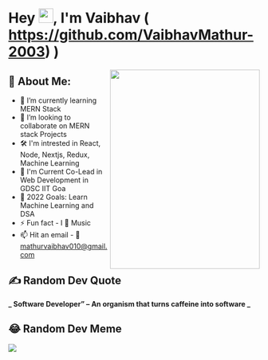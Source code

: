 # Hey <img src="https://github.com/TheDudeThatCode/TheDudeThatCode/blob/master/Assets/Hi.gif" width="29">, I'm Vaibhav ( https://github.com/VaibhavMathur-2003) )

<a href = "https://github.com/<Your GitHub User Name>">
<img align="right" width="300" height="400" src = "https://images.unsplash.com/photo-1617335692042-7a3779b8e050?ixlib=rb-1.2.1&ixid=MnwxMjA3fDB8MHxwaG90by1wYWdlfHx8fGVufDB8fHx8&auto=format&fit=crop&w=387&q=80">
</a>

## 💫 About Me:

- 🌱 I’m currently learning MERN Stack 
- 👯 I’m looking to collaborate on MERN stack Projects
- 🛠 I'm intrested in React, Node, Nextjs, Redux, Machine Learning
- 🤖 I'm Current Co-Lead in Web Development in GDSC IIT Goa
- 🥅 2022 Goals: Learn Machine Learning and DSA
- ⚡ Fun fact - I 💖 Music
- 📫 Hit an email - 📧 mathurvaibhav010@gmail.com

## ✍️ Random Dev Quote
**_ Software Developer” – An organism that turns caffeine into software _**

## 😂 Random Dev Meme
<img src = "https://img.ifunny.co/images/e64341f24cfc34198e95e1dde7f2b39c9d5c7eaaf691c8de35ec2fb830ce9dc4_1.webp">
